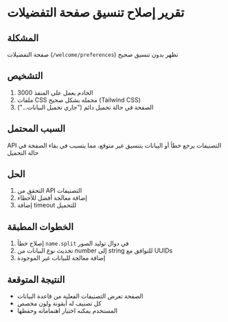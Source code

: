 # تقرير إصلاح تنسيق صفحة التفضيلات

## المشكلة
صفحة التفضيلات (`/welcome/preferences`) تظهر بدون تنسيق صحيح

## التشخيص
1. الخادم يعمل على المنفذ 3000
2. ملفات CSS محملة بشكل صحيح (Tailwind CSS)
3. الصفحة في حالة تحميل دائم ("جاري تحميل البيانات...")

## السبب المحتمل
API التصنيفات يرجع خطأ أو البيانات بتنسيق غير متوقع، مما يتسبب في بقاء الصفحة في حالة التحميل

## الحل
1. التحقق من API التصنيفات
2. إضافة معالجة أفضل للأخطاء
3. إضافة timeout للتحميل

## الخطوات المطبقة
1. إصلاح خطأ `name.split` في دوال توليد الصور
2. تحديث نوع البيانات من number إلى string للتوافق مع UUIDs
3. إضافة معالجة للبيانات غير الموجودة

## النتيجة المتوقعة
- الصفحة تعرض التصنيفات الفعلية من قاعدة البيانات
- كل تصنيف له أيقونة ولون مخصص
- المستخدم يمكنه اختيار اهتماماته وحفظها 